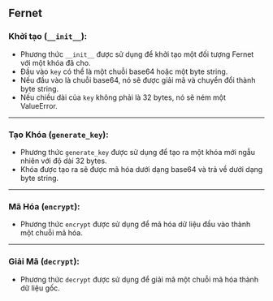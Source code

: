 ## Fernet

### Khởi tạo (`__init__`):

- Phương thức `__init__` được sử dụng để khởi tạo một đối tượng Fernet với một khóa đã cho.
- Đầu vào `key` có thể là một chuỗi base64 hoặc một byte string.
- Nếu đầu vào là chuỗi base64, nó sẽ được giải mã và chuyển đổi thành byte string.
- Nếu chiều dài của `key` không phải là 32 bytes, nó sẽ ném một ValueError.
---
### Tạo Khóa (`generate_key`):

- Phương thức `generate_key` được sử dụng để tạo ra một khóa mới ngẫu nhiên với độ dài 32 bytes.
- Khóa được tạo ra sẽ được mã hóa dưới dạng base64 và trả về dưới dạng byte string.
---
### Mã Hóa (`encrypt`):

- Phương thức `encrypt` được sử dụng để mã hóa dữ liệu đầu vào thành một chuỗi mã hóa.
---
### Giải Mã (`decrypt`):

- Phương thức `decrypt` được sử dụng để giải mã một chuỗi mã hóa thành dữ liệu gốc.

